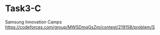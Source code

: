 # Task3-C
Samsung Innovation Camps
https://codeforces.com/group/MWSDmqGsZm/contest/219158/problem/S
